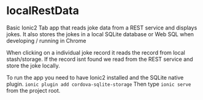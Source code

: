 # localRestData

Basic Ionic2 Tab app that reads joke data from a REST service and displays jokes.
It also stores the jokes in a local SQLite database or Web SQL when developing / running in Chrome

When clicking on a individual joke record it reads the record from local stash/storage.
If the record isnt found we read from the REST service and store the joke locally. 

To run the app you need to have Ionic2 installed and the SQLite native plugin.
`ionic plugin add cordova-sqlite-storage`
Then type `ionic serve` from the project root.
